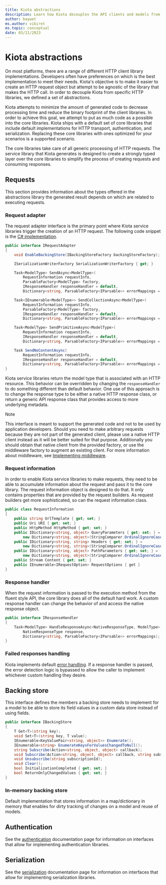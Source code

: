 ```yaml
---
title: Kiota abstractions
description: Learn how Kiota decouples the API clients and models from the underlying implementations of HTTP, authentication, and serialization.
author: baywet
ms.author: vibiret
ms.topic: conceptual
date: 03/21/2023
---
```


# Kiota abstractions

On most platforms, there are a range of different HTTP client library implementations. Developers often have preferences on which is the best implementation to meet their needs. Kiota's objective is to make it easier to create an HTTP request object but attempt to be agnostic of the library that makes the HTTP call. In order to decouple Kiota from specific HTTP libraries, we defined a set of abstractions.

Kiota attempts to minimize the amount of generated code to decrease processing time and reduce the binary footprint of the client libraries. In order to achieve this goal, we attempt to put as much code as a possible into the core libraries. Kiota ships with a default set of core libraries that include default implementations for HTTP transport, authentication, and serialization. Replacing these core libraries with ones optimized for your scenarios is a supported scenario.

The core libraries take care of all generic processing of HTTP requests. The service library that Kiota generates is designed to create a strongly typed layer over the core libraries to simplify the process of creating requests and consuming responses.

## Requests

This section provides information about the types offered in the abstractions library the generated result depends on which are related to executing requests.

### Request adapter

The request adapter interface is the primary point where Kiota service libraries trigger the creation of an HTTP request. The following code snippet is the [C# implementation](https://github.com/microsoft/kiota/blob/main/abstractions/dotnet/src/IRequestAdapter.cs).

```csharp
public interface IRequestAdapter
{
    void EnableBackingStore(IBackingStoreFactory backingStoreFactory);

    ISerializationWriterFactory SerializationWriterFactory { get; }

    Task<ModelType> SendAsync<ModelType>(
        RequestInformation requestInfo,
        ParsableFactory<ModelType> factory,
        IResponseHandler responseHandler = default,
        Dictionary<string, ParsableFactory<IParsable>> errorMappings = default) where ModelType : IParsable;

    Task<IEnumerable<ModelType>> SendCollectionAsync<ModelType>(
        RequestInformation requestInfo,
        ParsableFactory<ModelType> factory,
        IResponseHandler responseHandler = default,
        Dictionary<string, ParsableFactory<IParsable>> errorMappings = default) where ModelType : IParsable;

    Task<ModelType> SendPrimitiveAsync<ModelType>(
        RequestInformation requestInfo,
        IResponseHandler responseHandler = default,
        Dictionary<string, ParsableFactory<IParsable>> errorMappings = default);

    Task SendNoContentAsync(
        RequestInformation requestInfo,
        IResponseHandler responseHandler = default,
        Dictionary<string, ParsableFactory<IParsable>> errorMappings = default);
}
```

Kiota service libraries return the model type that is associated with an HTTP resource. This behavior can be overridden by changing the `responseHandler` to do something different than default behavior. One use of this approach is to change the response type to be either a native HTTP response class, or return a generic API response class that provides access to more underlying metadata.

> [!NOTE]
> This interface is meant to support the generated code and not to be used by application developers. Should you need to make arbitrary requests because they are not part of the generated client, please use a native HTTP client instead as it will be better suited for that purpose. Additionally you should obtain that native client from the provided factory, or use the middleware factory to augment an existing client. For more information about middleware, see [Implementing middleware](./middleware.md).

### Request information

In order to enable Kiota service libraries to make requests, they need to be able to accumulate information about the request and pass it to the core library. The request information object is designed to do that. It only contains properties that are provided by the request builders. As request builders get more sophisticated, so can the request information class.

```csharp
public class RequestInformation
{
    public string UrlTemplate { get; set; }
    public Uri URI { get; set; }
    public HttpMethod HttpMethod { get; set; }
    public IDictionary<string, object> QueryParameters { get; set; } =
        new Dictionary<string, object>(StringComparer.OrdinalIgnoreCase);
    public IDictionary<string, string> Headers { get; set; } =
        new Dictionary<string, string>(StringComparer.OrdinalIgnoreCase);
    public IDictionary<string, object> PathParameters { get; set; } =
        new Dictionary<string, object>(StringComparer.OrdinalIgnoreCase);
    public Stream Content { get; set; }
    public IEnumerable<IRequestOption> RequestOptions { get }
}
```

### Response handler

When the request information is passed to the execution method from the fluent style API, the core library does all of the default hard work. A custom response handler can change the behavior of and access the native response object.

```csharp
public interface IResponseHandler
{
    Task<ModelType> HandleResponseAsync<NativeResponseType, ModelType>(
        NativeResponseType response,
        Dictionary<string, ParsableFactory<IParsable>> errorMappings);
}
```

### Failed responses handling

Kiota implements default [error handling](errors.md). If a response handler is passed, the error detection logic is bypassed to allow the caller to implement whichever custom handling they desire.

## Backing store

This interface defines the members a backing store needs to implement for a model to be able to store its field values in a custom data store instead of using fields.

```csharp
public interface IBackingStore
{
    T Get<T>(string key);
    void Set<T>(string key, T value);
    IEnumerable<KeyValuePair<string, object>> Enumerate();
    IEnumerable<string> EnumerateKeysForValuesChangedToNull();
    string Subscribe(Action<string, object, object> callback);
    void Subscribe(Action<string, object, object> callback, string subscriptionId);
    void Unsubscribe(string subscriptionId);
    void Clear();
    bool InitializationCompleted { get; set; }
    bool ReturnOnlyChangedValues { get; set; }
}
```

### In-memory backing store

Default implementation that stores information in a map/dictionary in memory that enables for dirty tracking of changes on a model and reuse of models.

## Authentication

See the [authentication](./authentication.md) documentation page for information on interfaces that allow for implementing authentication libraries.

## Serialization

See the [serialization](serialization.md) documentation page for information on interfaces that allow for implementing serialization libraries.
